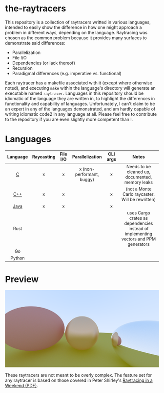 # the-raytracers

This repository is a collection of raytracers writted in various languages, intended to easily show the difference in how one might approach a problem in different ways, depending on the language. Raytracing was chosen as the common problem because it provides many surfaces to demonstrate said differences:

* Parallelization
* File I/O
* Dependencies (or lack thereof)
* Recursion
* Paradigmal differences (e.g. imperative vs. functional)

Each raytracer has a makefile associated with it (except where otherwise noted), and executing `make` within the language's directory will generate an executable named `raytracer`. Languages in this repository should be idiomatic of the language they are written in, to highlight the differences in functionality and capability of languages. Unfortunately, I can't claim to be an expert in any of the languages demonstrated, and am hardly capable of writing idiomatic code2 in any language at all. Please feel free to contribute to the repository if you are even slightly more competent than I.

# Languages

| Language | Raycasting | File I/O | Parallelization | CLI args | Notes |
|:-:|:-:|:-:|:-:|:-:|:-:|
|[C](c)|x|x|x (non-performant, buggy)|x|Needs to be cleaned up, documented, memory leaks|
|[C++](cpp) |x|x||x|(not a Monte Carlo raycaster. Will be rewritten)|
|[Java](java)|x|x||x|
|Rust|||||uses Cargo crates as dependencies instead of implementing vectors and PPM generators|
|Go|||||
|Python|||||

# Preview

![Preview image of a raytracer, from the Java implementation](java/image.png)

These raytracers are not meant to be overly complex. The feature set for any raytracer is based on those covered in Peter Shirley's [Raytracing in a Weekend (PDF)](http://www.realtimerendering.com/raytracing/Ray%20Tracing%20in%20a%20Weekend.pdf).